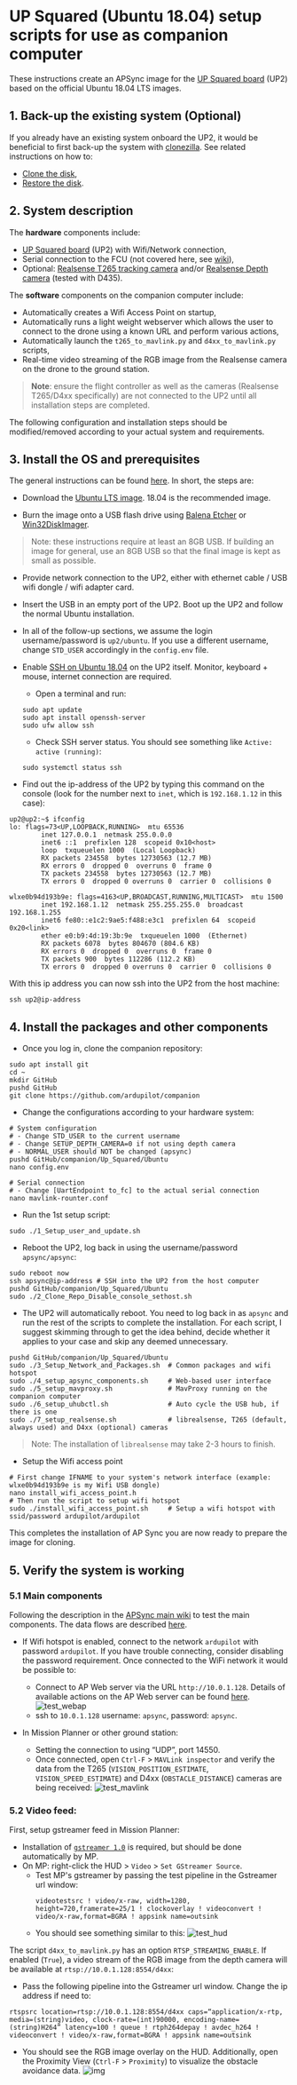# UP Squared (Ubuntu 18.04) setup scripts for use as companion computer

These instructions create an APSync image for the [UP Squared board](https://up-board.org/upsquared/specifications/) (UP2) based on the official Ubuntu 18.04 LTS images.

## 1. Back-up the existing system (Optional)

If you already have an existing system onboard the UP2, it would be beneficial to first back-up the system with [clonezilla](https://clonezilla.org/downloads.php).
See related instructions on how to:
- [Clone the disk](https://clonezilla.org/show-live-doc-content.php?topic=clonezilla-live/doc/01_Save_disk_image),
- [Restore the disk](https://clonezilla.org/show-live-doc-content.php?topic=clonezilla-live/doc/02_Restore_disk_image).

## 2. System description

The **hardware** components include:
- [UP Squared board](https://up-board.org/upsquared/specifications/) (UP2) with Wifi/Network connection,
- Serial connection to the FCU (not covered here, see [wiki](https://ardupilot.org/copter/docs/common-telemetry-port-setup.html)),
- Optional: [Realsense T265 tracking camera](https://www.intelrealsense.com/tracking-camera-t265/) and/or [Realsense Depth camera](https://www.intelrealsense.com/stereo-depth/) (tested with D435).

The **software** components on the companion computer include:
- Automatically creates a Wifi Access Point on startup,
- Automatically runs a light weight webserver which allows the user to connect to the drone using a known URL and perform various actions,
- Automatically launch the `t265_to_mavlink.py` and `d4xx_to_mavlink.py` scripts,
- Real-time video streaming of the RGB image from the Realsense camera on the drone to the ground station.

> **Note**: ensure the flight controller as well as the cameras (Realsense T265/D4xx specifically) are not connected to the UP2 until all installation steps are completed.

The following configuration and installation steps should be modified/removed according to your actual system and requirements.

## 3. Install the OS and prerequisites

The general instructions can be found [here](https://wiki.up-community.org/Ubuntu_18.04). In short, the steps are:

- Download the [Ubuntu LTS image](https://releases.ubuntu.com/). 18.04 is the recommended image.

- Burn the image onto a USB flash drive using [Balena Etcher](https://www.balena.io/etcher/) or [Win32DiskImager](https://wiki.ubuntu.com/Win32DiskImager).

> Note: these instructions require at least an 8GB USB. If building an image for general, use an 8GB USB so that the final image is kept as small as possible.

- Provide network connection to the UP2, either with ethernet cable / USB wifi dongle / wifi adapter card.

- Insert the USB in an empty port of the UP2. Boot up the UP2 and follow the normal Ubuntu installation.
 - In all of the follow-up sections, we assume the login username/password is `up2/ubuntu`. If you use a different username, change `STD_USER` accordingly in the `config.env` file.

- Enable [SSH on Ubuntu 18.04](https://linuxize.com/post/how-to-enable-ssh-on-ubuntu-18-04/) on the UP2 itself. Monitor, keyboard + mouse, internet connection are required. 
  - Open a terminal and run:
  ```console
  sudo apt update
  sudo apt install openssh-server
  sudo ufw allow ssh
  ```
  - Check SSH server status. You should see something like `Active: active (running)`:
  ```console
  sudo systemctl status ssh
  ```

- Find out the ip-address of the UP2 by typing this command on the console (look for the number next to `inet`, which is `192.168.1.12` in this case):
```console
up2@up2:~$ ifconfig
lo: flags=73<UP,LOOPBACK,RUNNING>  mtu 65536
        inet 127.0.0.1  netmask 255.0.0.0
        inet6 ::1  prefixlen 128  scopeid 0x10<host>
        loop  txqueuelen 1000  (Local Loopback)
        RX packets 234558  bytes 12730563 (12.7 MB)
        RX errors 0  dropped 0  overruns 0  frame 0
        TX packets 234558  bytes 12730563 (12.7 MB)
        TX errors 0  dropped 0 overruns 0  carrier 0  collisions 0

wlxe0b94d193b9e: flags=4163<UP,BROADCAST,RUNNING,MULTICAST>  mtu 1500
        inet 192.168.1.12  netmask 255.255.255.0  broadcast 192.168.1.255
        inet6 fe80::e1c2:9ae5:f488:e3c1  prefixlen 64  scopeid 0x20<link>
        ether e0:b9:4d:19:3b:9e  txqueuelen 1000  (Ethernet)
        RX packets 6078  bytes 804670 (804.6 KB)
        RX errors 0  dropped 0  overruns 0  frame 0
        TX packets 900  bytes 112286 (112.2 KB)
        TX errors 0  dropped 0 overruns 0  carrier 0  collisions 0
```

With this ip address you can now ssh into the UP2 from the host machine:
```console
ssh up2@ip-address
```

## 4. Install the packages and other components

- Once you log in, clone the companion repository:
```console
sudo apt install git
cd ~
mkdir GitHub
pushd GitHub
git clone https://github.com/ardupilot/companion
```
- Change the configurations according to your hardware system:
```console
# System configuration
# - Change STD_USER to the current username
# - Change SETUP_DEPTH_CAMERA=0 if not using depth camera
# - NORMAL_USER should NOT be changed (apsync)
pushd GitHub/companion/Up_Squared/Ubuntu
nano config.env

# Serial connection
# - Change [UartEndpoint to_fc] to the actual serial connection
nano mavlink-rounter.conf
```

- Run the 1st setup script: 
```console
sudo ./1_Setup_user_and_update.sh
```

- Reboot the UP2, log back in using the username/password `apsync/apsync`:
```console
sudo reboot now
ssh apsync@ip-address # SSH into the UP2 from the host computer
pushd GitHub/companion/Up_Squared/Ubuntu
sudo ./2_Clone_Repo_Disable_console_sethost.sh
```

- The UP2 will automatically reboot. You need to log back in as `apsync` and run the rest of the scripts to complete the installation. For each script, I suggest skimming through to get the idea behind, decide whether it applies to your case and skip any deemed unnecessary.
```console
pushd GitHub/companion/Up_Squared/Ubuntu
sudo ./3_Setup_Network_and_Packages.sh  # Common packages and wifi hotspot
sudo ./4_setup_apsync_components.sh     # Web-based user interface
sudo ./5_setup_mavproxy.sh              # MavProxy running on the companion computer
sudo ./6_setup_uhubctl.sh               # Auto cycle the USB hub, if there is one
sudo ./7_setup_realsense.sh             # librealsense, T265 (default, always used) and D4xx (optional) cameras
```
> Note: The installation of `librealsense` may take 2-3 hours to finish.

- Setup the Wifi access point
```console
# First change IFNAME to your system's network interface (example: wlxe0b94d193b9e is my Wifi USB dongle)
nano install_wifi_access_point.h
# Then run the script to setup wifi hotspot
sudo ./install_wifi_access_point.sh     # Setup a wifi hotspot with ssid/password ardupilot/ardupilot
```

This completes the installation of AP Sync you are now ready to prepare the image for cloning.

## 5. Verify the system is working

### 5.1 Main components
Following the description in the [APSync main wiki](https://ardupilot.org/dev/docs/apsync-intro.html) to test the main components. The data flows are described [here](https://ardupilot.org/dev/docs/apsync-intro.html#how-flight-controller-data-is-routed-to-various-programs).

- If Wifi hotspot is enabled, connect to the network `ardupilot` with password `ardupilot`. If you have trouble connecting, consider disabling the password requirement. Once connected to the WiFi network it would be possible to:
  - Connect to AP Web server via the URL `http://10.0.1.128`. Details of available actions on the AP Web server can be found [here](https://ardupilot.org/dev/docs/apsync-intro.html#wifi-access-point-dataflash-logging).
  ![test_webap](https://i.imgur.com/tO0ATYT.png)
  - ssh to `10.0.1.128` username: `apsync`, password: `apsync`.

- In Mission Planner or other ground station:
  - Setting the connection to using “UDP”, port 14550.
  - Once connected, open `Ctrl-F` > `MAVLink inspector` and verify the data from the T265 (`VISION_POSITION_ESTIMATE`, `VISION_SPEED_ESTIMATE`) and D4xx (`OBSTACLE_DISTANCE`) cameras are being received:
  ![test_mavlink](https://i.imgur.com/NYgYWTG.png)

### 5.2 Video feed:
First, setup gstreamer feed in Mission Planner:
- Installation of [`gstreamer 1.0`](https://gstreamer.freedesktop.org/download/) is required, but should be done automatically by MP.
- On MP: right-click the HUD > `Video` > `Set GStreamer Source`.
  - Test MP's gstreamer by passing the test pipeline in the Gstreamer url window:
    ```console
    videotestsrc ! video/x-raw, width=1280, height=720,framerate=25/1 ! clockoverlay ! videoconvert ! video/x-raw,format=BGRA ! appsink name=outsink
    ```
  - You should see something similar to this:
    ![test_hud](https://i.imgur.com/QaGvWfk.png)

The script `d4xx_to_mavlink.py` has an option `RTSP_STREAMING_ENABLE`. If enabled (`True`), a video stream of the RGB image from the depth camera will be available at `rtsp://10.0.1.128:8554/d4xx`:
- Pass the following pipeline into the Gstreamer url window. Change the ip address if need to:
```console
rtspsrc location=rtsp://10.0.1.128:8554/d4xx caps=“application/x-rtp, media=(string)video, clock-rate=(int)90000, encoding-name=(string)H264” latency=100 ! queue ! rtph264depay ! avdec_h264 ! videoconvert ! video/x-raw,format=BGRA ! appsink name=outsink
```
- You should see the RGB image overlay on the HUD. Additionally, open the Proximity View (`Ctrl-F` > `Proximity`) to visualize the obstacle avoidance data.
  ![img](https://i.imgur.com/NtVY49b.png)
